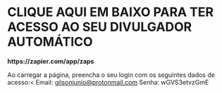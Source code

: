<h1>CLIQUE AQUI EM BAIXO PARA TER ACESSO AO SEU DIVULGADOR AUTOMÁTICO</h1>
<b>https://zapier.com/app/zaps</b>

Ao carregar a página, preencha o seu login com os seguintes dados de acesso:<
Email: gilsonjunio@protonmail.com
Senha: wGVS3etvzGmE
